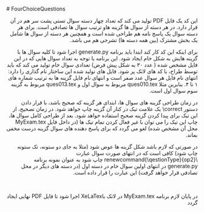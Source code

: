 ‏# FourChoiceQuestions
‏<p dir="rtl">
 این کد  یک فایل PDF  تولید می کند که تعداد چهار دسته سوال تستی پشت سر هم در آن قرار دارد. در هر دسته از سوال ها گزینه هاو ترتیب سوال ها تصادفی است.
 برای هر دسته سوال یک پاسخ نامه هم طراحی شده است و همچنین هر دسته از سوال ها شامل یک بخش مشترک (بین همه دسته ها) تشرحی هم می باشد.
‎‏</P><p dir="rtl">
 برای اینکه این کد کار کند ابتدا باید برنامه generate.py اجرا شود تا کلیه سوال ها با گزینه هایش به شکل خام ایجاد شود.
این برنامه با توجه به تعداد سوال هایی که در این فایل مشخص شده  ( عدد ۳۰ به شکل پیش فرض) تعدادی سوال خام تولید می کند که باید توسط طراح، با کد های لاتک پر شود.
 فایل های تولید شده این ساختار نام گذاری را دارد:
        انتهای نام فایل هر سوال عدد صفر است و انتهای نام فایل گزینه ها به ترتیب شماره های ۱ تا ۴.
        بنابرین مثلا ques010.tex مربوط به سوال اول و ques013.tex مربوط به گزینه سوم سوال اول است.
‏</P><p dir="rtl">
  در زمان طراحی گزینه های سوال ها، ابتدای هر گزینه که صحیح باشد، با قرار دادن دستور correct\ یک علامت تیک در کنار آن گزینه چاپ خواهد شود. در زمان تصحیح، از این تیک برای پیدا کردن گزینه صحیح استفاده خواهد شود.
 بعد از طراحی کامل سوال ها، چاپ این تیک را می توان با غیر فعال کردن تمام تیک ها (در داخل فایل MyExam.tex محل آن مشخص شده) لغو می گردد که برای پاسخ دهنده های سوال گزینه درست مخفی بماند.
‏</P><p dir="rtl">
 در صورتی که لازم باشد شکل گزینه ها عوض شود (مثلا به جای دو ستونه، تک ستونه چاپ شود) کافی است که در انتهای صورت سوال عبارت
‏ \renewcommand{\qestionType}{op2}
 چاپ شود
 به عنوان نمونه برنامه  generate.py  در انتهای اولین سوال خام در دسته اول (در دسته های دیگر در محل تصادفی قرار خواهد گرفت)  این  عبارت را قرار داده است.
‏</P>
‏</P><p dir="rtl">
در پایان لازم برنامه MyExam.tex در لاتک  باXeLaTex اجرا شود تا فایل PDF نهایی ایجاد گردد
‏</P>
